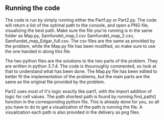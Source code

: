 ## Running the code
The code is run by simply running either the Part1.py or Part2.py. The code will return a list of the optimal path to the console, and open a PNG file, visualizing the best path. Make sure the file you're running is in the same folder as Map.py, Samfundet_map_1.csv Samfundet_map_2.csv, Samfundet_map_Edgar_full.csv. The csv files are the same as provided by the problem, while the Map.py file has been modified, so make sure to use the one handed in along this file.

The two python files are the solutions to the two parts of the problem. They are written in python 3.7.4. The code is thouroughly commented, so look at that to understand what has been done. The Map.py file has been edited to better fit the implementation of the problems, but the main parts are the same as the original file provided by the problem.

Part2 uses most of it's logic exactly like part1, with the import addition of logic for cell values. The path shortest path is found by running find_path() function in the corresponding python file. This is already done for you, so all you have to do to get a visualization of the path is running the file. A visualization each path is also provided in the delivery as png files.